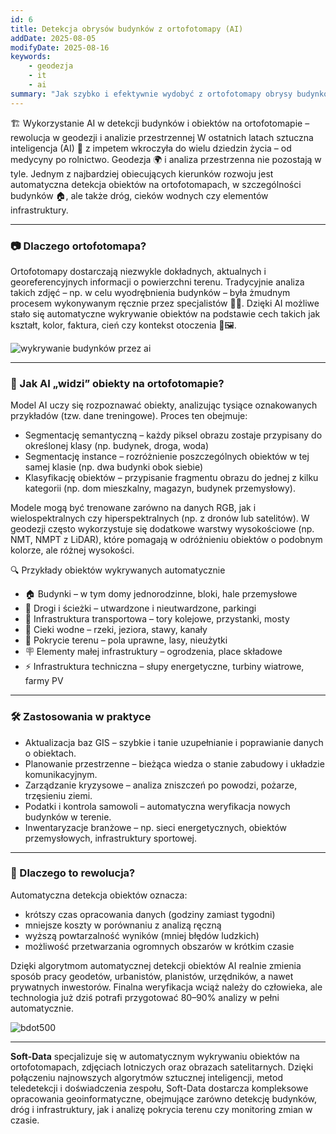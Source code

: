```yaml
---
id: 6
title: Detekcja obrysów budynków z ortofotomapy (AI)
addDate: 2025-08-05
modifyDate: 2025-08-16
keywords:
    - geodezja
    - it
    - ai
summary: "Jak szybko i efektywnie wydobyć z ortofotomapy obrysy budynków oraz budowli z pomocą sztuczną inteligencji?"
---
```


🏗️ Wykorzystanie AI w detekcji budynków i obiektów na ortofotomapie – rewolucja w geodezji i analizie przestrzennej
W ostatnich latach sztuczna inteligencja (AI) 🤖 z impetem wkroczyła do wielu dziedzin życia – od medycyny po rolnictwo. Geodezja 🌍 i analiza przestrzenna nie pozostają w tyle. Jednym z najbardziej obiecujących kierunków rozwoju jest automatyczna detekcja obiektów na ortofotomapach, w szczególności budynków 🏠, ale także dróg, cieków wodnych czy elementów infrastruktury.
________________________________________

### 📷 Dlaczego ortofotomapa?
Ortofotomapy dostarczają niezwykle dokładnych, aktualnych i georeferencyjnych informacji o powierzchni terenu. Tradycyjnie analiza takich zdjęć – np. w celu wyodrębnienia budynków – była żmudnym procesem wykonywanym ręcznie przez specjalistów 👷‍♂️. Dzięki AI możliwe stało się automatyczne wykrywanie obiektów na podstawie cech takich jak kształt, kolor, faktura, cień czy kontekst otoczenia 🧠🖼️.

![wykrywanie budynków przez ai](/images/blog/images/6/ai_building.jpg)

________________________________________

### 🧠 Jak AI „widzi” obiekty na ortofotomapie?
Model AI uczy się rozpoznawać obiekty, analizując tysiące oznakowanych przykładów (tzw. dane treningowe). Proces ten obejmuje:
- Segmentację semantyczną – każdy piksel obrazu zostaje przypisany do określonej klasy (np. budynek, droga, woda)
- Segmentację instance – rozróżnienie poszczególnych obiektów w tej samej klasie (np. dwa budynki obok siebie)
- Klasyfikację obiektów – przypisanie fragmentu obrazu do jednej z kilku kategorii (np. dom mieszkalny, magazyn, budynek przemysłowy).

Modele mogą być trenowane zarówno na danych RGB, jak i wielospektralnych czy hiperspektralnych (np. z dronów lub satelitów). W geodezji często wykorzystuje się dodatkowe warstwy wysokościowe (np. NMT, NMPT z LiDAR), które pomagają w odróżnieniu obiektów o podobnym kolorze, ale różnej wysokości.

🔍 Przykłady obiektów wykrywanych automatycznie
- 🏠 Budynki – w tym domy jednorodzinne, bloki, hale przemysłowe
- 🚗 Drogi i ścieżki – utwardzone i nieutwardzone, parkingi
- 🚉 Infrastruktura transportowa – tory kolejowe, przystanki, mosty
- 🌊 Cieki wodne – rzeki, jeziora, stawy, kanały
- 🌾 Pokrycie terenu – pola uprawne, lasy, nieużytki
- 🪧 Elementy małej infrastruktury – ogrodzenia, place składowe
- ⚡ Infrastruktura techniczna – słupy energetyczne, turbiny wiatrowe, farmy PV

________________________________________

### 🛠️ Zastosowania w praktyce
- Aktualizacja baz GIS – szybkie i tanie uzupełnianie i poprawianie danych o obiektach.
- Planowanie przestrzenne – bieżąca wiedza o stanie zabudowy i układzie komunikacyjnym.
- Zarządzanie kryzysowe – analiza zniszczeń po powodzi, pożarze, trzęsieniu ziemi.
- Podatki i kontrola samowoli – automatyczna weryfikacja nowych budynków w terenie.
- Inwentaryzacje branżowe – np. sieci energetycznych, obiektów przemysłowych, infrastruktury sportowej.

________________________________________
### 🚀 Dlaczego to rewolucja?
Automatyczna detekcja obiektów oznacza:
- krótszy czas opracowania danych (godziny zamiast tygodni)
- mniejsze koszty w porównaniu z analizą ręczną
- wyższą powtarzalność wyników (mniej błędów ludzkich)
- możliwość przetwarzania ogromnych obszarów w krótkim czasie

Dzięki algorytmom automatycznej detekcji obiektów AI realnie zmienia sposób pracy geodetów, urbanistów, planistów, urzędników, a nawet prywatnych inwestorów. Finalna weryfikacja wciąż należy do człowieka, ale technologia już dziś potrafi przygotować 80–90% analizy w pełni automatycznie.

![bdot500](/images/blog/images/6/bdot.jpg)
________________________________________

**Soft-Data** specjalizuje się w automatycznym wykrywaniu obiektów na ortofotomapach, zdjęciach lotniczych oraz obrazach satelitarnych. Dzięki połączeniu najnowszych algorytmów sztucznej inteligencji, metod teledetekcji i doświadczenia zespołu, Soft-Data dostarcza kompleksowe opracowania geoinformatyczne, obejmujące zarówno detekcję budynków, dróg i infrastruktury, jak i analizę pokrycia terenu czy monitoring zmian w czasie.
